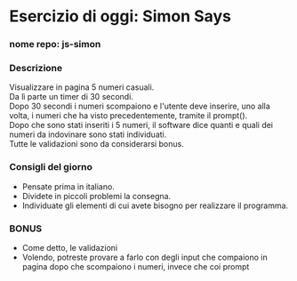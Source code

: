 # Esercizio di oggi: Simon Says
### nome repo: js-simon

### Descrizione
Visualizzare in pagina 5 numeri casuali.<br>
Da lì parte un timer di 30 secondi.<br>
Dopo 30 secondi i numeri scompaiono e l'utente deve inserire, uno alla volta, i numeri che ha visto precedentemente, tramite il prompt(). <br>
Dopo che sono stati inseriti i 5 numeri, il software dice quanti e quali dei numeri da indovinare sono stati individuati.
<br>Tutte le validazioni sono da considerarsi bonus.

### Consigli del giorno
* Pensate prima in italiano.
* Dividete in piccoli problemi la consegna.
* Individuate gli elementi di cui avete bisogno per realizzare il programma.

### BONUS
* Come detto, le validazioni
* Volendo, potreste provare a farlo con degli input che compaiono in pagina dopo che scompaiono i numeri, invece che coi prompt